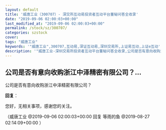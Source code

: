 ```yaml
---
layout: default
title: '威唐工业（300707）- 深交所互动易投资者互动平台董秘问答全收录'
date: "2019-09-06 02:00:03+00:00"
last_modified_at: "2019-09-06 02:00:03+00:00"
permalink: /stock/sz/300707/
categories: szstock
cover: 
tags: "威唐工业"
keywords: '"威唐工业",300707,互动易,深证互动易,深圳交易所,上证易互动,上证e互动'
description: '"威唐工业-深圳交易所投资者互动平台董秘问答全收录,公司是否有意向收购浙江中泽精密有限公司？"'
---
```


## 公司是否有意向收购浙江中泽精密有限公司？...

公司是否有意向收购浙江中泽精密有限公司？

**回复**：

您好，无相关事项，感谢您的关注。 

（威唐工业  @2019-09-06 02:00:03+00:00 回复 等雨的鱼  @2019-08-27 02:14:09+00:00 ）

